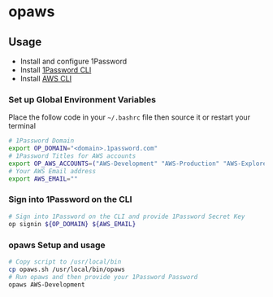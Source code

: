 # opaws

## Usage

- Install and configure 1Password
- Install [1Password CLI](https://app-updates.agilebits.com/product_history/CLI)
- Install [AWS CLI](https://docs.aws.amazon.com/cli/latest/userguide/cli-chap-install.html)

### Set up Global Environment Variables

Place the follow code in your `~/.bashrc` file then source it or restart your terminal

```bash
# 1Password Domain
export OP_DOMAIN="<domain>.1password.com"
# 1Password Titles for AWS accounts
export OP_AWS_ACCOUNTS=("AWS-Development" "AWS-Production" "AWS-Explorer")
# Your AWS Email address
export AWS_EMAIL=""
```

### Sign into 1Password on the CLI

```bash
# Sign into 1Password on the CLI and provide 1Password Secret Key
op signin ${OP_DOMAIN} ${AWS_EMAIL}
```

### opaws Setup and usage

```bash
# Copy script to /usr/local/bin
cp opaws.sh /usr/local/bin/opaws
# Run opaws and then provide your 1Password Password
opaws AWS-Development
```

